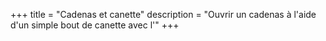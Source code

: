 +++
title = "Cadenas et canette"
description = "Ouvrir un cadenas à l'aide d'un simple bout de canette avec l'"
+++
